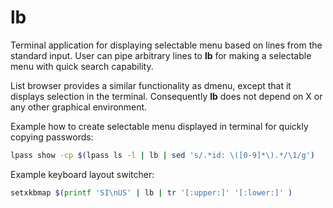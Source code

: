 # lb
Terminal application for displaying selectable menu based on lines from the standard input.
User can pipe arbitrary lines to **lb** for making a selectable menu with quick search capability.

List browser provides a similar functionality as dmenu, except that it displays selection in the terminal.
Consequently **lb** does not depend on X or any other graphical environment.

Example how to create selectable menu displayed in terminal for quickly copying passwords:
```bash
lpass show -cp $(lpass ls -l | lb | sed 's/.*id: \([0-9]*\).*/\1/g')
```

Example keyboard layout switcher:
```bash
setxkbmap $(printf 'SI\nUS' | lb | tr '[:upper:]' '[:lower:]' )
```
